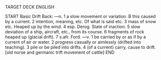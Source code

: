 TARGET DECK
ENGLISH

START
Basic
Drift
Back: —n. 1 a slow movement or variation. B this caused by a current. 2 intention, meaning, etc. Of what is said etc. 3 mass of snow etc. Heaped up by the wind. 4 esp. Derog. State of inaction. 5 slow deviation of a ship, aircraft, etc., from its course. 6 fragments of rock heaped up (glacial drift). 7 s.afr. Ford. —v. 1 be carried by or as if by a current of air or water. 2 progress casually or aimlessly (drifted into teaching). 3 pile or be piled into drifts. 4 (of a current) carry, cause to drift. [old norse and germanic trift movement of cattle]
END
